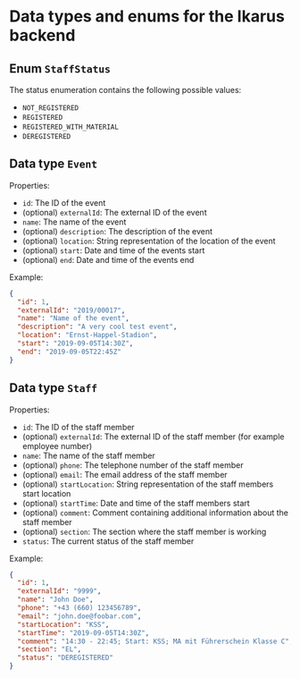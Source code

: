 # Data types and enums for the Ikarus backend

## Enum `StaffStatus`

The status enumeration contains the following possible values:

* `NOT_REGISTERED`
* `REGISTERED`
* `REGISTERED_WITH_MATERIAL`
* `DEREGISTERED`

## Data type `Event`

Properties:

* `id`: The ID of the event
* (optional) `externalId`: The external ID of the event
* `name`: The name of the event
* (optional) `description`: The description of the event
* (optional) `location`: String representation of the location of the event
* (optional) `start`: Date and time of the events start
* (optional) `end`: Date and time of the events end

Example:

```json
{
  "id": 1,
  "externalId": "2019/00017",
  "name": "Name of the event",
  "description": "A very cool test event",
  "location": "Ernst-Happel-Stadion",
  "start": "2019-09-05T14:30Z",
  "end": "2019-09-05T22:45Z"
}
```

## Data type `Staff`

Properties:

* `id`: The ID of the staff member
* (optional) `externalId`: The external ID of the staff member (for example employee number)
* `name`: The name of the staff member
* (optional) `phone`: The telephone number of the staff member
* (optional) `email`: The email address of the staff member
* (optional) `startLocation`: String representation of the staff members start location
* (optional) `startTime`: Date and time of the staff members start
* (optional) `comment`: Comment containing additional information about the staff member
* (optional) `section`: The section where the staff member is working
* `status`: The current status of the staff member

Example:

```json
{
  "id": 1,
  "externalId": "9999",
  "name": "John Doe",
  "phone": "+43 (660) 123456789",
  "email": "john.doe@foobar.com",
  "startLocation": "KSS",
  "startTime": "2019-09-05T14:30Z",
  "comment": "14:30 - 22:45; Start: KSS; MA mit Führerschein Klasse C",
  "section": "EL",
  "status": "DEREGISTERED"
}
```